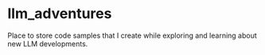 # llm_adventures
Place to store code samples that I create while exploring and learning about new LLM developments.
